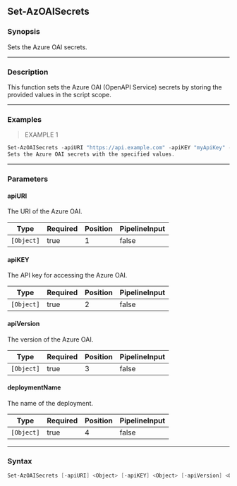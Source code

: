 Set-AzOAISecrets
----------------

### Synopsis
Sets the Azure OAI secrets.

---

### Description

This function sets the Azure OAI (OpenAPI Service) secrets by storing the provided values in the script scope.

---

### Examples
> EXAMPLE 1

```PowerShell
Set-AzOAISecrets -apiURI "https://api.example.com" -apiKEY "myApiKey" -apiVersion "v1" -deploymentName "MyDeployment"
Sets the Azure OAI secrets with the specified values.
```

---

### Parameters
#### **apiURI**
The URI of the Azure OAI.

|Type      |Required|Position|PipelineInput|
|----------|--------|--------|-------------|
|`[Object]`|true    |1       |false        |

#### **apiKEY**
The API key for accessing the Azure OAI.

|Type      |Required|Position|PipelineInput|
|----------|--------|--------|-------------|
|`[Object]`|true    |2       |false        |

#### **apiVersion**
The version of the Azure OAI.

|Type      |Required|Position|PipelineInput|
|----------|--------|--------|-------------|
|`[Object]`|true    |3       |false        |

#### **deploymentName**
The name of the deployment.

|Type      |Required|Position|PipelineInput|
|----------|--------|--------|-------------|
|`[Object]`|true    |4       |false        |

---

### Syntax
```PowerShell
Set-AzOAISecrets [-apiURI] <Object> [-apiKEY] <Object> [-apiVersion] <Object> [-deploymentName] <Object> [<CommonParameters>]
```
